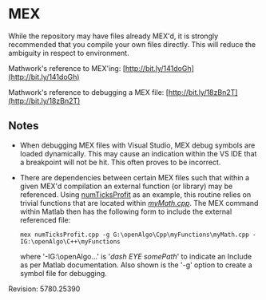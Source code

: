 # MEX #
While the repository may have files already MEX'd, it is strongly recommended that you compile your own files directly. This will reduce the ambiguity in respect to environment.

Mathwork's reference to MEX'ing:
[http://bit.ly/141doGh](http://bit.ly/141doGh)

Mathwork's reference to debugging a MEX file:
[http://bit.ly/18zBn2T](http://bit.ly/18zBn2T)

## Notes ##

- When debugging MEX files with Visual Studio, MEX debug symbols are loaded dynamically. This may cause an indication within the VS IDE that a breakpoint will not be hit. This often proves to be incorrect.
- There are dependencies between certain MEX files such that within a given MEX'd compilation an external function (or library) may be referenced. Using [numTicksProfit](https://github.com/mtompkins/openAlgo/tree/master/Matlab/MEX/Cpp/numTicksProfit "numTicksProfit") as an example, this routine relies on trivial functions that are located within [*myMath.cpp*](https://github.com/mtompkins/openAlgo/tree/master/Cpp/myFunctions "myMath.cpp").  The MEX command within Matlab then has the following form to include the external referenced file:

    `mex numTicksProfit.cpp -g G:\openAlgo\Cpp\myFunctions\myMath.cpp -IG:\openAlgo\C++\myFunctions`

	where '-IG:\openAlgo\...' is '*dash EYE somePath*' to indicate an Include as per Matlab documentation. Also shown is the '-g' option to create a symbol file for debugging.

Revision: 5780.25390
